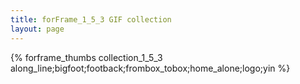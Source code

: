 ```yaml
---
title: forFrame_1_5_3 GIF collection
layout: page
---
```


{% forframe_thumbs collection_1_5_3 along_line;bigfoot;footback;frombox_tobox;home_alone;logo;yin %}
